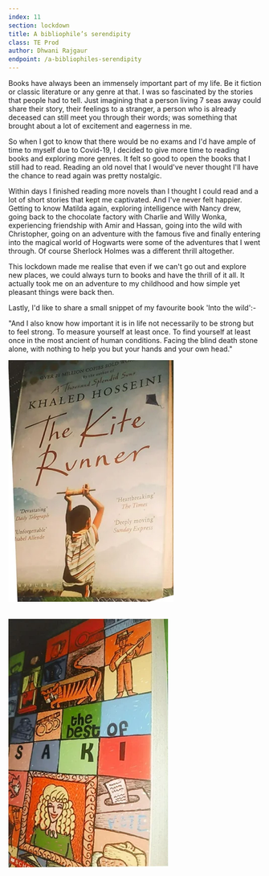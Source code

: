 ```yaml
---
index: 11
section: lockdown
title: A bibliophile’s serendipity
class: TE Prod
author: Dhwani Rajgaur
endpoint: /a-bibliophiles-serendipity
---
```


Books have always been an immensely important part of my life. Be it fiction or classic literature or any genre at that. I was so fascinated by the stories that people had to tell. Just imagining that a person living 7 seas away could share their story, their feelings to a stranger, a person who is already deceased can still meet you through their words; was something that brought about a lot of excitement and eagerness in me.

So when I got to know that there would be no exams and I'd have ample of time to myself due to Covid-19, I decided to give more time to reading books and exploring more genres. It felt so good to open the books that I still had to read. Reading an old novel that I would've never thought I'll have the chance to read again was pretty nostalgic.

Within days I finished reading more novels than I thought I could read and a lot of short stories that kept me captivated. And I've never felt happier. Getting to know Matilda again, exploring intelligence with Nancy drew, going back to the chocolate factory with Charlie and Willy Wonka, experiencing friendship with Amir and Hassan, going into the wild with Christopher, going on an adventure with the famous five and finally entering into the magical world of Hogwarts were some of the adventures that I went through. Of course Sherlock Holmes was a different thrill altogether.

This lockdown made me realise that even if we can't go out and explore new places, we could always turn to books and have the thrill of it all. It actually took me on an adventure to my childhood and how simple yet pleasant things were back then.

Lastly, I'd like to share a small snippet of my favourite book 'Into the wild':-

"And I also know how important it is in life not necessarily to be strong but to feel strong. To measure yourself at least once. To find yourself at least once in the most ancient of human conditions. Facing the blind death stone alone, with nothing to help you but your hands and your own head."

![A bibliophile’s serendipity](./images/dhwani-1.webp)
<br><br>

![A bibliophile’s serendipity](./images/dhwani-2.webp)
